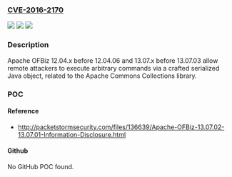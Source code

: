 ### [CVE-2016-2170](https://cve.mitre.org/cgi-bin/cvename.cgi?name=CVE-2016-2170)
![](https://img.shields.io/static/v1?label=Product&message=n%2Fa&color=blue)
![](https://img.shields.io/static/v1?label=Version&message=n%2Fa&color=blue)
![](https://img.shields.io/static/v1?label=Vulnerability&message=n%2Fa&color=brighgreen)

### Description

Apache OFBiz 12.04.x before 12.04.06 and 13.07.x before 13.07.03 allow remote attackers to execute arbitrary commands via a crafted serialized Java object, related to the Apache Commons Collections library.

### POC

#### Reference
- http://packetstormsecurity.com/files/136639/Apache-OFBiz-13.07.02-13.07.01-Information-Disclosure.html

#### Github
No GitHub POC found.

